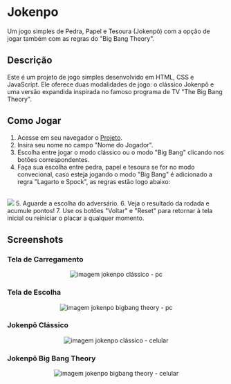 # Jokenpo

Um jogo simples de Pedra, Papel e Tesoura (Jokenpô) com a opção de jogar também com as regras do "Big Bang Theory".

## Descrição

Este é um projeto de jogo simples desenvolvido em HTML, CSS e JavaScript. Ele oferece duas modalidades de jogo: o clássico Jokenpô e uma versão expandida inspirada no famoso programa de TV "The Big Bang Theory".

## Como Jogar

1. Acesse em seu navegador o [Projeto](https://jokenporesponsive.netlify.app/).
2. Insira seu nome no campo "Nome do Jogador".
3. Escolha entre jogar o modo clássico ou o modo "Big Bang" clicando nos botões correspondentes.
4. Faça sua escolha entre pedra, papel e tesoura se for no modo convecional, caso esteja jogando o modo "Big Bang" é adicionado a regra "Lagarto e Spock", as regras estão logo abaixo: 
<br>
<img src="https://github.com/RenanMinichillo/schedule/blob/main/DevClub/Front-End/JAVASCRIPT/M%C3%B3dulo%204/Sheldon%20Jokenp%C3%B4/assets/img/rules.png?raw=true">
5. Aguarde a escolha do adversário.
6. Veja o resultado da rodada e acumule pontos!
7. Use os botões "Voltar" e "Reset" para retornar à tela inicial ou reiniciar o placar a qualquer momento.

## Screenshots

### Tela de Carregamento
<div align="center">
  <img src="https://github.com/RenanMinichillo/schedule/blob/main/DevClub/Front-End/JAVASCRIPT/M%C3%B3dulo%204/Sheldon%20Jokenp%C3%B4/assets/project/load.png?raw=true" alt="imagem jokenpo clássico - pc">
</div>

### Tela de Escolha
<div align="center">
  <img src="https://github.com/RenanMinichillo/schedule/blob/main/DevClub/Front-End/JAVASCRIPT/M%C3%B3dulo%204/Sheldon%20Jokenp%C3%B4/assets/project/choose.png?raw=true" alt="imagem jokenpo bigbang theory - pc">
</div>

### Jokenpô Clássico
<div align="center">
  <img src="https://github.com/RenanMinichillo/schedule/blob/main/DevClub/Front-End/JAVASCRIPT/M%C3%B3dulo%204/Sheldon%20Jokenp%C3%B4/assets/project/classic.png?raw=true" alt="imagem jokenpo clássico - celular" style="margin: 0 10px;">
</div>

### Jokenpô Big Bang Theory
<div align="center">
  <img src="https://github.com/RenanMinichillo/schedule/blob/main/DevClub/Front-End/JAVASCRIPT/M%C3%B3dulo%204/Sheldon%20Jokenp%C3%B4/assets/project/bigbang.png?raw=true" alt="imagem jokenpo bigbang theory - celular" style="margin: 0 10px;">
</div>
